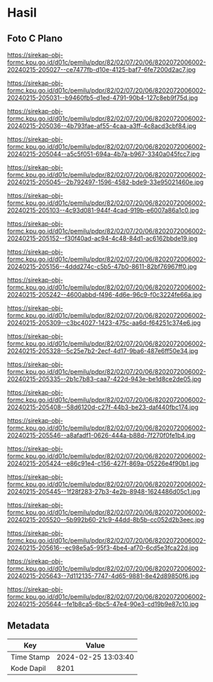 # Hasil

## Foto C Plano

https://sirekap-obj-formc.kpu.go.id/d01c/pemilu/pdpr/82/02/07/20/06/8202072006002-20240215-205027--ce7477fb-d10e-4125-baf7-6fe7200d2ac7.jpg

https://sirekap-obj-formc.kpu.go.id/d01c/pemilu/pdpr/82/02/07/20/06/8202072006002-20240215-205031--b9460fb5-d1ed-4791-90b4-127c8eb9f75d.jpg

https://sirekap-obj-formc.kpu.go.id/d01c/pemilu/pdpr/82/02/07/20/06/8202072006002-20240215-205036--4b793fae-af55-4caa-a3ff-4c8acd3cbf84.jpg

https://sirekap-obj-formc.kpu.go.id/d01c/pemilu/pdpr/82/02/07/20/06/8202072006002-20240215-205044--a5c5f051-694a-4b7a-b967-3340a045fcc7.jpg

https://sirekap-obj-formc.kpu.go.id/d01c/pemilu/pdpr/82/02/07/20/06/8202072006002-20240215-205045--2b792497-1596-4582-bde9-33e95021460e.jpg

https://sirekap-obj-formc.kpu.go.id/d01c/pemilu/pdpr/82/02/07/20/06/8202072006002-20240215-205103--4c93d081-944f-4cad-919b-e6007a86a1c0.jpg

https://sirekap-obj-formc.kpu.go.id/d01c/pemilu/pdpr/82/02/07/20/06/8202072006002-20240215-205152--f30f40ad-ac94-4c48-84d1-ac6162bbde19.jpg

https://sirekap-obj-formc.kpu.go.id/d01c/pemilu/pdpr/82/02/07/20/06/8202072006002-20240215-205156--4ddd274c-c5b5-47b0-8611-82bf76967ff0.jpg

https://sirekap-obj-formc.kpu.go.id/d01c/pemilu/pdpr/82/02/07/20/06/8202072006002-20240215-205242--4600abbd-f496-4d6e-96c9-f0c3224fe66a.jpg

https://sirekap-obj-formc.kpu.go.id/d01c/pemilu/pdpr/82/02/07/20/06/8202072006002-20240215-205309--c3bc4027-1423-475c-aa6d-f64251c374e6.jpg

https://sirekap-obj-formc.kpu.go.id/d01c/pemilu/pdpr/82/02/07/20/06/8202072006002-20240215-205328--5c25e7b2-2ecf-4d17-9ba6-487e6ff50e34.jpg

https://sirekap-obj-formc.kpu.go.id/d01c/pemilu/pdpr/82/02/07/20/06/8202072006002-20240215-205335--2b1c7b83-caa7-422d-943e-be1d8ce2de05.jpg

https://sirekap-obj-formc.kpu.go.id/d01c/pemilu/pdpr/82/02/07/20/06/8202072006002-20240215-205408--58d6120d-c27f-44b3-be23-daf440fbc174.jpg

https://sirekap-obj-formc.kpu.go.id/d01c/pemilu/pdpr/82/02/07/20/06/8202072006002-20240215-205546--a8afadf1-0626-444a-b88d-7f270f0fe1b4.jpg

https://sirekap-obj-formc.kpu.go.id/d01c/pemilu/pdpr/82/02/07/20/06/8202072006002-20240215-205424--e86c91e4-c156-427f-869a-05226e4f90b1.jpg

https://sirekap-obj-formc.kpu.go.id/d01c/pemilu/pdpr/82/02/07/20/06/8202072006002-20240215-205445--1f28f283-27b3-4e2b-8948-1624486d05c1.jpg

https://sirekap-obj-formc.kpu.go.id/d01c/pemilu/pdpr/82/02/07/20/06/8202072006002-20240215-205520--5b992b60-21c9-44dd-8b5b-cc052d2b3eec.jpg

https://sirekap-obj-formc.kpu.go.id/d01c/pemilu/pdpr/82/02/07/20/06/8202072006002-20240215-205616--ec98e5a5-95f3-4be4-af70-6cd5e3fca22d.jpg

https://sirekap-obj-formc.kpu.go.id/d01c/pemilu/pdpr/82/02/07/20/06/8202072006002-20240215-205643--7d112135-7747-4d65-9881-8e42d89850f6.jpg

https://sirekap-obj-formc.kpu.go.id/d01c/pemilu/pdpr/82/02/07/20/06/8202072006002-20240215-205644--fe1b8ca5-6bc5-47e4-90e3-cd19b9e87c10.jpg


## Metadata

| Key        | Value               |
| ---------- | ------------------- |
| Time Stamp | 2024-02-25 13:03:40 |
| Kode Dapil | 8201                |



